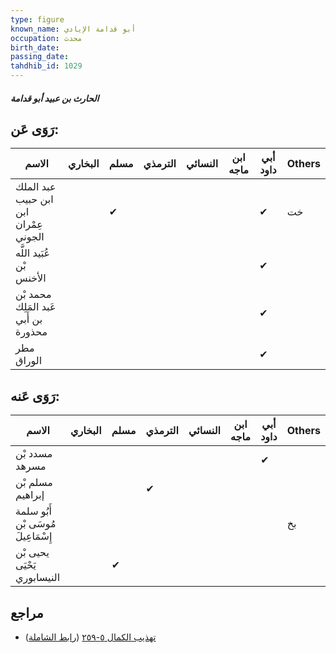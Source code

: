 ```yaml
---
type: figure
known_name: أبو قدامة الإيادي
occupation: محدث
birth_date:
passing_date:
tahdhib_id: 1029
---
```

##### الحارث بن عبيد أبو قدامة

## رَوَى عَن:
| الاسم                                 | البخاري | مسلم | الترمذي | النسائي | ابن ماجه | أبي داود | Others |
| ------------------------------------- | ------- | ---- | ------- | ------- | -------- | -------- | ------ |
| عبد الملك ابن حبيب ابن عِمْران الجوني |         | ✔    |         |         |          | ✔        | خت     |
| عُبَيد اللَّه بْن الأخنس              |         |      |         |         |          | ✔        |        |
| محمد بْن عَبد المَلِك بن أَبي محذورة  |         |      |         |         |          | ✔        |        |
| مطر الوراق                            |         |      |         |         |          | ✔        |        |
## رَوَى عَنه:
| الاسم                              | البخاري | مسلم | الترمذي | النسائي | ابن ماجه | أبي داود | Others |
| ---------------------------------- | ------- | ---- | ------- | ------- | -------- | -------- | ------ |
| مسدد بْن مسرهد                     |         |      |         |         |          | ✔        |        |
| مسلم بْن إبراهيم                   |         |      | ✔       |         |          |          |        |
| أَبُو سلمة مُوسَى بْن إِسْمَاعِيلَ |         |      |         |         |          |          | بخ     |
| يحيى بْن يَحْيَى النيسابوري        |         | ✔    |         |         |          |          |        |
## مراجع
- [تهذيب الكمال ٥-٢٥٩](obsidian://open?vault=Tahdhib-al-Kamal&file=Figures/١٠٢٩-الحارث%20بن%20عبيد%20أبو%20قدامة) ([رابط الشاملة](https://shamela.ws/book/3722/2337))